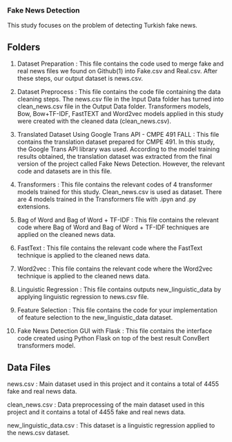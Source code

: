 ### Fake News Detection 

This study focuses on the problem of detecting Turkish fake news.


## Folders 

1) Dataset Preparation : This file contains the code used to merge fake and real news files we found on Github(1) into Fake.csv and Real.csv. After these steps, our output dataset is news.csv. 

2) Dataset Preprocess : This file contains the code file containing the data cleaning steps. The news.csv file in the Input Data folder has turned into clean_news.csv file in the Output Data folder. Transformers models, Bow, Bow+TF-IDF, FastTEXT and Word2vec models applied in this study were created with the cleaned data (clean_news.csv).

3) Translated Dataset Using Google Trans API - CMPE 491 FALL : This file contains the translation dataset prepared for CMPE 491. In this study, the Google Trans API library was used. According to the model training results obtained, the translation dataset was extracted from the final version of the project called Fake News Detection. However, the relevant code and datasets are in this file.

4) Transformers : This file contains the relevant codes of 4 transformer models trained for this study. Clean_news.csv is used as dataset. There are 4 models trained in the Transformers file with .ipyn and .py extensions.

5) Bag of Word and Bag of Word + TF-IDF : This file contains the relevant code where Bag of Word and Bag of Word + TF-IDF techniques are applied on the cleaned news data.

6) FastText : This file contains the relevant code where the FastText technique is applied to the cleaned news data.

7) Word2vec : This file contains the relevant code where the Word2vec technique is applied to the cleaned news data.

8) Linguistic Regression : This file contains outputs new_linguistic_data by applying linguistic regression to news.csv file.

9) Feature Selection : This file contains the code for your implementation of feature selection to the new_linguistic_data dataset.

10) Fake News Detection GUI with Flask : This file contains the interface code created using Python Flask on top of the best result ConvBert transformers model.


## Data Files 

news.csv :  Main dataset used in this project and it contains a total of 4455 fake and real news data.

clean_news.csv : Data preprocessing of the main dataset used in this project and it contains a total of 4455 fake and real news data.

new_linguistic_data.csv : This dataset is a linguistic regression applied to the news.csv dataset.